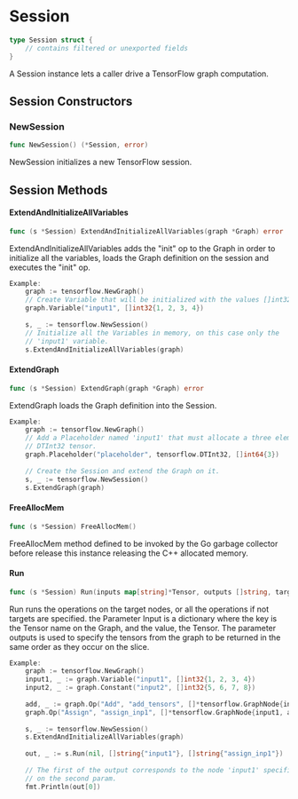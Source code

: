 # Session

```Go
type Session struct {
    // contains filtered or unexported fields
}
```

A Session instance lets a caller drive a TensorFlow graph computation.

## Session Constructors

### NewSession

```go
func NewSession() (*Session, error)
```

NewSession initializes a new TensorFlow session.

## Session Methods

#### ExtendAndInitializeAllVariables

```go
func (s *Session) ExtendAndInitializeAllVariables(graph *Graph) error
```

ExtendAndInitializeAllVariables adds the "init" op to the Graph in order to
initialize all the variables, loads the Graph definition on the session and
executes the "init" op.

```Go
Example:
	graph := tensorflow.NewGraph()
	// Create Variable that will be initialized with the values []int32{1, 2, 3, 4} .
	graph.Variable("input1", []int32{1, 2, 3, 4})
	
	s, _ := tensorflow.NewSession()
	// Initialize all the Variables in memory, on this case only the
	// 'input1' variable.
	s.ExtendAndInitializeAllVariables(graph)


```

#### ExtendGraph

```go
func (s *Session) ExtendGraph(graph *Graph) error
```

ExtendGraph loads the Graph definition into the Session.

```Go
Example:
	graph := tensorflow.NewGraph()
	// Add a Placeholder named 'input1' that must allocate a three element
	// DTInt32 tensor.
	graph.Placeholder("placeholder", tensorflow.DTInt32, []int64{3})
	
	// Create the Session and extend the Graph on it.
	s, _ := tensorflow.NewSession()
	s.ExtendGraph(graph)


```

#### FreeAllocMem

```go
func (s *Session) FreeAllocMem()
```

FreeAllocMem method defined to be invoked by the Go garbage collector before
release this instance releasing the C++ allocated memory.

#### Run

```go
func (s *Session) Run(inputs map[string]*Tensor, outputs []string, targets []string) ([]*Tensor, error)
```

Run runs the operations on the target nodes, or all the operations if not
targets are specified. the Parameter Input is a dictionary where the key is the
Tensor name on the Graph, and the value, the Tensor. The parameter outputs is
used to specify the tensors from the graph to be returned in the same order as
they occur on the slice.

```Go
Example:
	graph := tensorflow.NewGraph()
	input1, _ := graph.Variable("input1", []int32{1, 2, 3, 4})
	input2, _ := graph.Constant("input2", []int32{5, 6, 7, 8})
	
	add, _ := graph.Op("Add", "add_tensors", []*tensorflow.GraphNode{input1, input2}, "", map[string]interface{}{})
	graph.Op("Assign", "assign_inp1", []*tensorflow.GraphNode{input1, add}, "", map[string]interface{}{})
	
	s, _ := tensorflow.NewSession()
	s.ExtendAndInitializeAllVariables(graph)
	
	out, _ := s.Run(nil, []string{"input1"}, []string{"assign_inp1"})
	
	// The first of the output corresponds to the node 'input1' specified
	// on the second param.
	fmt.Println(out[0])


```

